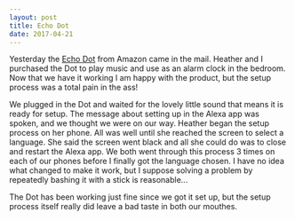 ```yaml
---
layout: post
title: Echo Dot
date: 2017-04-21
---
```

Yesterday the [Echo Dot](https://www.amazon.com/All-New-Amazon-Echo-Dot-Add-Alexa-To-Any-Room/dp/B01DFKC2SO?th=1) from Amazon came in the mail. Heather and I purchased the Dot to play music and use as an alarm clock in the bedroom. Now that we have it working I am happy with the product, but the setup process was a total pain in the ass!
<!--more-->

We plugged in the Dot and waited for the lovely little sound that means it is ready for setup. The message about setting up in the Alexa app was spoken, and we thought we were on our way. Heather began the setup process on her phone. All was well until she reached the screen to select a language. She said the screen went black and all she could do was to close and restart the Alexa app. We both went through this process 3 times on each of our phones before I finally got the language chosen. I have no idea what changed to make it work, but I suppose solving a problem by repeatedly bashing it with a stick is reasonable...

The Dot has been working just fine since we got it set up, but the setup process itself really did leave a bad taste in both our mouthes.